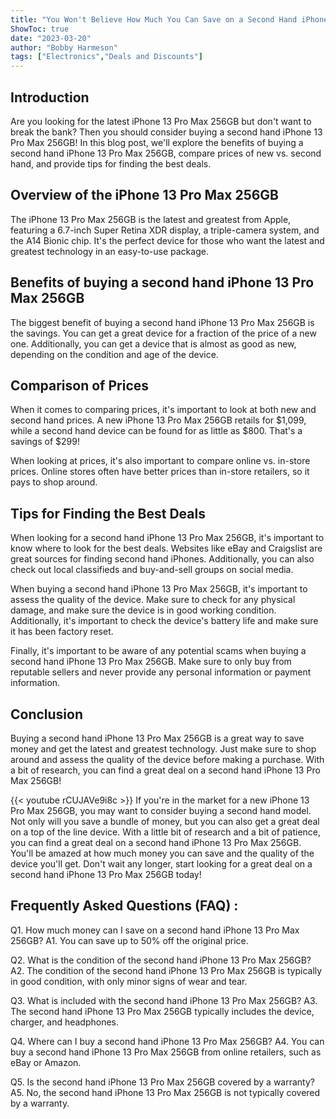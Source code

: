 ```yaml
---
title: "You Won't Believe How Much You Can Save on a Second Hand iPhone 13 Pro Max 256GB!"
ShowToc: true 
date: "2023-03-20"
author: "Bobby Harmeson" 
tags: ["Electronics","Deals and Discounts"]
---
```

## Introduction 
Are you looking for the latest iPhone 13 Pro Max 256GB but don't want to break the bank? Then you should consider buying a second hand iPhone 13 Pro Max 256GB! In this blog post, we'll explore the benefits of buying a second hand iPhone 13 Pro Max 256GB, compare prices of new vs. second hand, and provide tips for finding the best deals. 

## Overview of the iPhone 13 Pro Max 256GB
The iPhone 13 Pro Max 256GB is the latest and greatest from Apple, featuring a 6.7-inch Super Retina XDR display, a triple-camera system, and the A14 Bionic chip. It's the perfect device for those who want the latest and greatest technology in an easy-to-use package. 

## Benefits of buying a second hand iPhone 13 Pro Max 256GB
The biggest benefit of buying a second hand iPhone 13 Pro Max 256GB is the savings. You can get a great device for a fraction of the price of a new one. Additionally, you can get a device that is almost as good as new, depending on the condition and age of the device. 

## Comparison of Prices 
When it comes to comparing prices, it's important to look at both new and second hand prices. A new iPhone 13 Pro Max 256GB retails for $1,099, while a second hand device can be found for as little as $800. That's a savings of $299! 

When looking at prices, it's also important to compare online vs. in-store prices. Online stores often have better prices than in-store retailers, so it pays to shop around. 

## Tips for Finding the Best Deals 
When looking for a second hand iPhone 13 Pro Max 256GB, it's important to know where to look for the best deals. Websites like eBay and Craigslist are great sources for finding second hand iPhones. Additionally, you can also check out local classifieds and buy-and-sell groups on social media. 

When buying a second hand iPhone 13 Pro Max 256GB, it's important to assess the quality of the device. Make sure to check for any physical damage, and make sure the device is in good working condition. Additionally, it's important to check the device's battery life and make sure it has been factory reset. 

Finally, it's important to be aware of any potential scams when buying a second hand iPhone 13 Pro Max 256GB. Make sure to only buy from reputable sellers and never provide any personal information or payment information. 

## Conclusion 
Buying a second hand iPhone 13 Pro Max 256GB is a great way to save money and get the latest and greatest technology. Just make sure to shop around and assess the quality of the device before making a purchase. With a bit of research, you can find a great deal on a second hand iPhone 13 Pro Max 256GB!

{{< youtube rCUJAVe9i8c >}} 
If you're in the market for a new iPhone 13 Pro Max 256GB, you may want to consider buying a second hand model. Not only will you save a bundle of money, but you can also get a great deal on a top of the line device. With a little bit of research and a bit of patience, you can find a great deal on a second hand iPhone 13 Pro Max 256GB. You'll be amazed at how much money you can save and the quality of the device you'll get. Don't wait any longer, start looking for a great deal on a second hand iPhone 13 Pro Max 256GB today!

## Frequently Asked Questions (FAQ) :
Q1. How much money can I save on a second hand iPhone 13 Pro Max 256GB? 
A1. You can save up to 50% off the original price.

Q2. What is the condition of the second hand iPhone 13 Pro Max 256GB?
A2. The condition of the second hand iPhone 13 Pro Max 256GB is typically in good condition, with only minor signs of wear and tear.

Q3. What is included with the second hand iPhone 13 Pro Max 256GB?
A3. The second hand iPhone 13 Pro Max 256GB typically includes the device, charger, and headphones.

Q4. Where can I buy a second hand iPhone 13 Pro Max 256GB?
A4. You can buy a second hand iPhone 13 Pro Max 256GB from online retailers, such as eBay or Amazon.

Q5. Is the second hand iPhone 13 Pro Max 256GB covered by a warranty?
A5. No, the second hand iPhone 13 Pro Max 256GB is not typically covered by a warranty.


